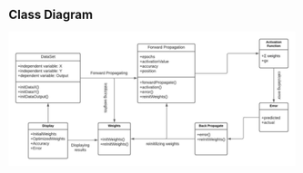 ## Class Diagram
![SWOT Analysis](https://github.com/TanujSharma369/Perceptron/blob/master/6_ImagesAndVideos/class.jpeg)